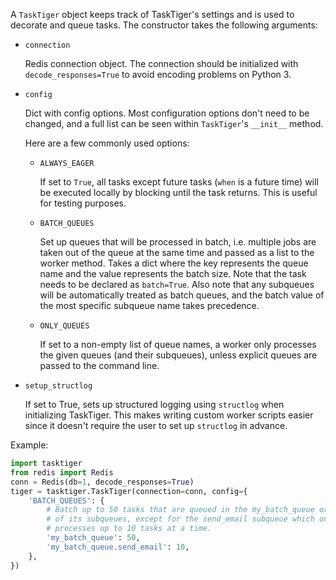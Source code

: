 A `TaskTiger` object keeps track of TaskTiger\'s settings and is used to
decorate and queue tasks. The constructor takes the following arguments:

-   `connection`

    Redis connection object. The connection should be initialized with
    `decode_responses=True` to avoid encoding problems on Python 3.

-   `config`

    Dict with config options. Most configuration options don\'t need to
    be changed, and a full list can be seen within `TaskTiger`\'s
    `__init__` method.

    Here are a few commonly used options:

    -   `ALWAYS_EAGER`

        If set to `True`, all tasks except future tasks (`when` is a
        future time) will be executed locally by blocking until the task
        returns. This is useful for testing purposes.

    -   `BATCH_QUEUES`

        Set up queues that will be processed in batch, i.e. multiple
        jobs are taken out of the queue at the same time and passed as a
        list to the worker method. Takes a dict where the key represents
        the queue name and the value represents the batch size. Note
        that the task needs to be declared as `batch=True`. Also note
        that any subqueues will be automatically treated as batch
        queues, and the batch value of the most specific subqueue name
        takes precedence.

    -   `ONLY_QUEUES`

        If set to a non-empty list of queue names, a worker only
        processes the given queues (and their subqueues), unless
        explicit queues are passed to the command line.

-   `setup_structlog`

    If set to True, sets up structured logging using `structlog` when
    initializing TaskTiger. This makes writing custom worker scripts
    easier since it doesn\'t require the user to set up `structlog` in
    advance.

Example:

``` python
import tasktiger
from redis import Redis
conn = Redis(db=1, decode_responses=True)
tiger = tasktiger.TaskTiger(connection=conn, config={
    'BATCH_QUEUES': {
        # Batch up to 50 tasks that are queued in the my_batch_queue or any
        # of its subqueues, except for the send_email subqueue which only
        # processes up to 10 tasks at a time.
        'my_batch_queue': 50,
        'my_batch_queue.send_email': 10,
    },
})
```

